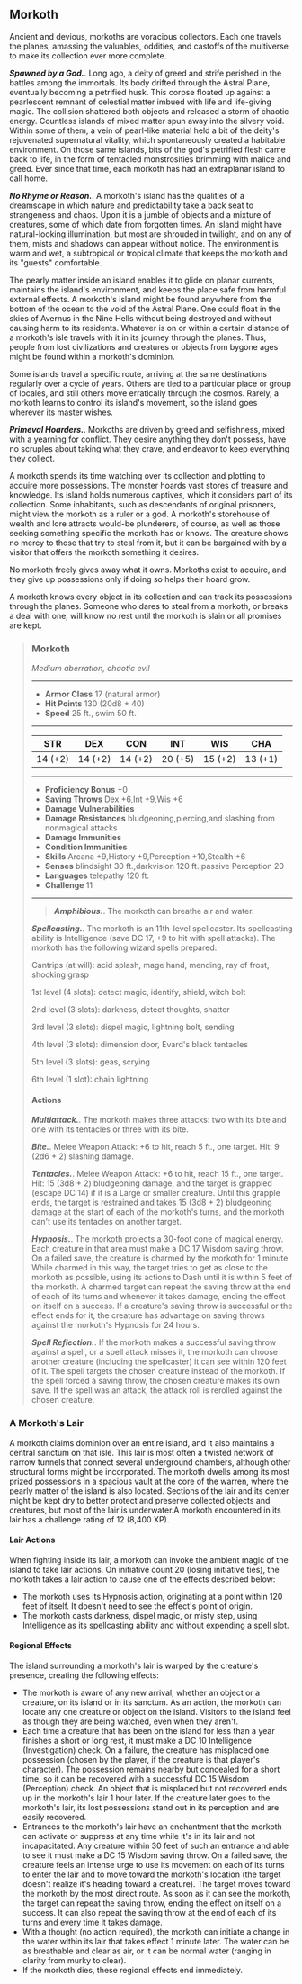 ## Morkoth
Ancient and devious, morkoths are voracious collectors. Each one travels the planes, amassing the valuables, oddities, and castoffs of the multiverse to make its collection ever more complete.

***Spawned by a God.***. Long ago, a deity of greed and strife perished in the battles among the immortals. Its body drifted through the Astral Plane, eventually becoming a petrified husk. This corpse floated up against a pearlescent remnant of celestial matter imbued with life and life-giving magic. The collision shattered both objects and released a storm of chaotic energy. Countless islands of mixed matter spun away into the silvery void. Within some of them, a vein of pearl-like material held a bit of the deity's rejuvenated supernatural vitality, which spontaneously created a habitable environment. On those same islands, bits of the god's petrified flesh came back to life, in the form of tentacled monstrosities brimming with malice and greed. Ever since that time, each morkoth has had an extraplanar island to call home.

***No Rhyme or Reason.***. A morkoth's island has the qualities of a dreamscape in which nature and predictability take a back seat to strangeness and chaos. Upon it is a jumble of objects and a mixture of creatures, some of which date from forgotten times. An island might have natural-looking illumination, but most are shrouded in twilight, and on any of them, mists and shadows can appear without notice. The environment is warm and wet, a subtropical or tropical climate that keeps the morkoth and its "guests" comfortable.

The pearly matter inside an island enables it to glide on planar currents, maintains the island's environment, and keeps the place safe from harmful external effects. A morkoth's island might be found anywhere from the bottom of the ocean to the void of the Astral Plane. One could float in the skies of Avernus in the Nine Hells without being destroyed and without causing harm to its residents. Whatever is on or within a certain distance of a morkoth's isle travels with it in its journey through the planes. Thus, people from lost civilizations and creatures or objects from bygone ages might be found within a morkoth's dominion.

Some islands travel a specific route, arriving at the same destinations regularly over a cycle of years. Others are tied to a particular place or group of locales, and still others move erratically through the cosmos. Rarely, a morkoth learns to control its island's movement, so the island goes wherever its master wishes.

***Primeval Hoarders.***. Morkoths are driven by greed and selfishness, mixed with a yearning for conflict. They desire anything they don't possess, have no scruples about taking what they crave, and endeavor to keep everything they collect.

A morkoth spends its time watching over its collection and plotting to acquire more possessions. The monster hoards vast stores of treasure and knowledge. Its island holds numerous captives, which it considers part of its collection. Some inhabitants, such as descendants of original prisoners, might view the morkoth as a ruler or a god. A morkoth's storehouse of wealth and lore attracts would-be plunderers, of course, as well as those seeking something specific the morkoth has or knows. The creature shows no mercy to those that try to steal from it, but it can be bargained with by a visitor that offers the morkoth something it desires.

No morkoth freely gives away what it owns. Morkoths exist to acquire, and they give up possessions only if doing so helps their hoard grow.

A morkoth knows every object in its collection and can track its possessions through the planes. Someone who dares to steal from a morkoth, or breaks a deal with one, will know no rest until the morkoth is slain or all promises are kept.

>### Morkoth
>*Medium aberration, chaotic evil*
>___
>- **Armor Class** 17 (natural armor)
>- **Hit Points** 130 (20d8 + 40)
>- **Speed** 25 ft., swim 50 ft.
>___
>|**STR**|**DEX**|**CON**|**INT**|**WIS**|**CHA**|
>|:---:|:---:|:---:|:---:|:---:|:---:|
>|14 (+2)|14 (+2)|14 (+2)|20 (+5)|15 (+2)|13 (+1)|
>
>___
>- **Proficiency Bonus** +0
>- **Saving Throws** Dex +6,Int +9,Wis +6
>- **Damage Vulnerabilities** 
>- **Damage Resistances** bludgeoning,piercing,and slashing from nonmagical attacks
>- **Damage Immunities** 
>- **Condition Immunities** 
>- **Skills** Arcana +9,History +9,Perception +10,Stealth +6
>- **Senses** blindsight 30 ft.,darkvision 120 ft.,passive Perception 20
>- **Languages** telepathy 120 ft.
>- **Challenge** 11
>___
>>***Amphibious.***. The morkoth can breathe air and water.
>
>
>
>***Spellcasting.***. The morkoth is an 11th-level spellcaster. Its spellcasting ability is Intelligence (save DC 17, +9 to hit with spell attacks). The morkoth has the following wizard spells prepared:
>
>
>
>Cantrips (at will): acid splash, mage hand, mending, ray of frost, shocking grasp
>
>
>
>1st level (4 slots): detect magic, identify, shield, witch bolt
>
>
>
>2nd level (3 slots): darkness, detect thoughts, shatter
>
>
>
>3rd level (3 slots): dispel magic, lightning bolt, sending
>
>
>
>4th level (3 slots): dimension door, Evard's black tentacles
>
>
>
>5th level (3 slots): geas, scrying
>
>
>
>6th level (1 slot): chain lightning
>
>
>
>#### Actions
>***Multiattack.***. The morkoth makes three attacks: two with its bite and one with its tentacles or three with its bite.
>
>***Bite.***. Melee Weapon Attack: +6 to hit, reach 5 ft., one target. Hit: 9 (2d6 + 2) slashing damage.
>
>***Tentacles.***. Melee Weapon Attack: +6 to hit, reach 15 ft., one target. Hit: 15 (3d8 + 2) bludgeoning damage, and the target is grappled (escape DC 14) if it is a Large or smaller creature. Until this grapple ends, the target is restrained and takes 15 (3d8 + 2) bludgeoning damage at the start of each of the morkoth's turns, and the morkoth can't use its tentacles on another target.
>
>***Hypnosis.***. The morkoth projects a 30-foot cone of magical energy. Each creature in that area must make a DC 17 Wisdom saving throw. On a failed save, the creature is charmed by the morkoth for 1 minute. While charmed in this way, the target tries to get as close to the morkoth as possible, using its actions to Dash until it is within 5 feet of the morkoth. A charmed target can repeat the saving throw at the end of each of its turns and whenever it takes damage, ending the effect on itself on a success. If a creature's saving throw is successful or the effect ends for it, the creature has advantage on saving throws against the morkoth's Hypnosis for 24 hours.
>
>***Spell Reflection.***. If the morkoth makes a successful saving throw against a spell, or a spell attack misses it, the morkoth can choose another creature (including the spellcaster) it can see within 120 feet of it. The spell targets the chosen creature instead of the morkoth. If the spell forced a saving throw, the chosen creature makes its own save. If the spell was an attack, the attack roll is rerolled against the chosen creature.
>

### A Morkoth's Lair
A morkoth claims dominion over an entire island, and it also maintains a central sanctum on that isle. This lair is most often a twisted network of narrow tunnels that connect several underground chambers, although other structural forms might be incorporated. The morkoth dwells among its most prized possessions in a spacious vault at the core of the warren, where the pearly matter of the island is also located. Sections of the lair and its center might be kept dry to better protect and preserve collected objects and creatures, but most of the lair is underwater.A morkoth encountered in its lair has a challenge rating of 12 (8,400 XP).

#### Lair Actions
When fighting inside its lair, a morkoth can invoke the ambient magic of the island to take lair actions. On initiative count 20 (losing initiative ties), the morkoth takes a lair action to cause one of the effects described below:
* The morkoth uses its Hypnosis action, originating at a point within 120 feet of itself. It doesn't need to see the effect's point of origin.
* The morkoth casts darkness, dispel magic, or misty step, using Intelligence as its spellcasting ability and without expending a spell slot.
#### Regional Effects
The island surrounding a morkoth's lair is warped by the creature's presence, creating the following effects:
* The morkoth is aware of any new arrival, whether an object or a creature, on its island or in its sanctum. As an action, the morkoth can locate any one creature or object on the island. Visitors to the island feel as though they are being watched, even when they aren't.
* Each time a creature that has been on the island for less than a year finishes a short or long rest, it must make a DC 10 Intelligence (Investigation) check. On a failure, the creature has misplaced one possession (chosen by the player, if the creature is that player's character). The possession remains nearby but concealed for a short time, so it can be recovered with a successful DC 15 Wisdom (Perception) check. An object that is misplaced but not recovered ends up in the morkoth's lair 1 hour later. If the creature later goes to the morkoth's lair, its lost possessions stand out in its perception and are easily recovered.
* Entrances to the morkoth's lair have an enchantment that the morkoth can activate or suppress at any time while it's in its lair and not incapacitated. Any creature within 30 feet of such an entrance and able to see it must make a DC 15 Wisdom saving throw. On a failed save, the creature feels an intense urge to use its movement on each of its turns to enter the lair and to move toward the morkoth's location (the target doesn't realize it's heading toward a creature). The target moves toward the morkoth by the most direct route. As soon as it can see the morkoth, the target can repeat the saving throw, ending the effect on itself on a success. It can also repeat the saving throw at the end of each of its turns and every time it takes damage.
* With a thought (no action required), the morkoth can initiate a change in the water within its lair that takes effect 1 minute later. The water can be as breathable and clear as air, or it can be normal water (ranging in clarity from murky to clear).
* If the morkoth dies, these regional effects end immediately.
